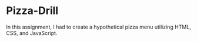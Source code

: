# Pizza-Drill

In this assignment, I had to create a hypothetical pizza menu utilizing HTML, CSS, and JavaScript.
